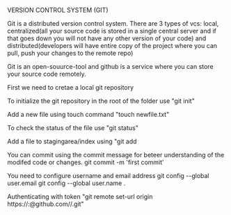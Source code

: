 VERSION CONTROL SYSTEM (GIT)

Git is a distributed version control system.
There are 3 types of vcs: local, centralized(all your source code is stored in a single central server and if that goes down you will not have any other version of your code) and distributed(developers will have entire copy of the project where you can pull, push your changes to the remote repo)

Git is an open-souurce-tool and github is a service where you can store your source code remotely.

First we need to cretae a local git repository

To initialize the git repository in the root of the folder use "git init"

Add a new file using touch command "touch newfile.txt"

To check the status of the file use "git status"

Add a file to stagingarea/index using "git add <filename>

You can commit using the commit message for beteer understanding of the modifed code or changes. git commit -m 'first commit'

You need to configure username and email address 
git config --global user.email <mail-address>
git config --global user.name <username>.

Authenticating with token "git remote set-url origin https://<username>:<token>@github.com/<username>/<repositoryname>.git"
